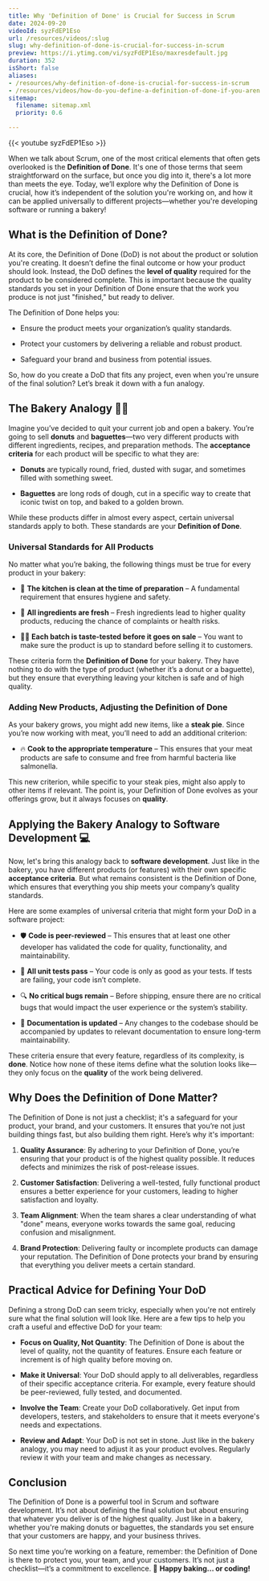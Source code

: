 ```yaml
---
title: Why 'Definition of Done' is Crucial for Success in Scrum
date: 2024-09-20
videoId: syzFdEP1Eso
url: /resources/videos/:slug
slug: why-definition-of-done-is-crucial-for-success-in-scrum
preview: https://i.ytimg.com/vi/syzFdEP1Eso/maxresdefault.jpg
duration: 352
isShort: false
aliases:
- /resources/why-definition-of-done-is-crucial-for-success-in-scrum
- /resources/videos/how-do-you-define-a-definition-of-done-if-you-aren't-100-sure-what-the-solution-is-
sitemap:
  filename: sitemap.xml
  priority: 0.6

---
```


{{< youtube syzFdEP1Eso >}}

When we talk about Scrum, one of the most critical elements that often gets overlooked is the **Definition of Done**. It's one of those terms that seem straightforward on the surface, but once you dig into it, there's a lot more than meets the eye. Today, we’ll explore why the Definition of Done is crucial, how it’s independent of the solution you're working on, and how it can be applied universally to different projects—whether you're developing software or running a bakery!

## **What is the Definition of Done?**

At its core, the Definition of Done (DoD) is not about the product or solution you're creating. It doesn’t define the final outcome or how your product should look. Instead, the DoD defines the **level of quality** required for the product to be considered complete. This is important because the quality standards you set in your Definition of Done ensure that the work you produce is not just "finished," but ready to deliver.

The Definition of Done helps you:

- Ensure the product meets your organization’s quality standards.

- Protect your customers by delivering a reliable and robust product.

- Safeguard your brand and business from potential issues.

So, how do you create a DoD that fits any project, even when you're unsure of the final solution? Let’s break it down with a fun analogy.

## **The Bakery Analogy** **🍩🥖**

Imagine you’ve decided to quit your current job and open a bakery. You’re going to sell **donuts** and **baguettes**—two very different products with different ingredients, recipes, and preparation methods. The **acceptance criteria** for each product will be specific to what they are:

- **Donuts** are typically round, fried, dusted with sugar, and sometimes filled with something sweet.

- **Baguettes** are long rods of dough, cut in a specific way to create that iconic twist on top, and baked to a golden brown.

While these products differ in almost every aspect, certain universal standards apply to both. These standards are your **Definition of Done**.

### **Universal Standards for All Products**

No matter what you’re baking, the following things must be true for every product in your bakery:

- 🧼 **The kitchen is clean at the time of preparation** – A fundamental requirement that ensures hygiene and safety.

- 🥚 **All ingredients are fresh** – Fresh ingredients lead to higher quality products, reducing the chance of complaints or health risks.

- 👩‍🍳 **Each batch is taste-tested before it goes on sale** – You want to make sure the product is up to standard before selling it to customers.

These criteria form the **Definition of Done** for your bakery. They have nothing to do with the type of product (whether it’s a donut or a baguette), but they ensure that everything leaving your kitchen is safe and of high quality.

### **Adding New Products, Adjusting the Definition of Done**

As your bakery grows, you might add new items, like a **steak pie**. Since you’re now working with meat, you’ll need to add an additional criterion:

- 🔥 **Cook to the appropriate temperature** – This ensures that your meat products are safe to consume and free from harmful bacteria like salmonella.

This new criterion, while specific to your steak pies, might also apply to other items if relevant. The point is, your Definition of Done evolves as your offerings grow, but it always focuses on **quality**.

## **Applying the Bakery Analogy to Software Development** **💻**

Now, let's bring this analogy back to **software development**. Just like in the bakery, you have different products (or features) with their own specific **acceptance criteria**. But what remains consistent is the Definition of Done, which ensures that everything you ship meets your company’s quality standards.

Here are some examples of universal criteria that might form your DoD in a software project:

- 🛡 **Code is peer-reviewed** – This ensures that at least one other developer has validated the code for quality, functionality, and maintainability.

- 🧪 **All unit tests pass** – Your code is only as good as your tests. If tests are failing, your code isn’t complete.

- 🔍 **No critical bugs remain** – Before shipping, ensure there are no critical bugs that would impact the user experience or the system’s stability.

- 📝 **Documentation is updated** – Any changes to the codebase should be accompanied by updates to relevant documentation to ensure long-term maintainability.

These criteria ensure that every feature, regardless of its complexity, is **done**. Notice how none of these items define what the solution looks like—they only focus on the **quality** of the work being delivered.

## **Why Does the Definition of Done Matter?**

The Definition of Done is not just a checklist; it's a safeguard for your product, your brand, and your customers. It ensures that you’re not just building things fast, but also building them right. Here’s why it's important:

1. **Quality Assurance**: By adhering to your Definition of Done, you’re ensuring that your product is of the highest quality possible. It reduces defects and minimizes the risk of post-release issues.

3. **Customer Satisfaction**: Delivering a well-tested, fully functional product ensures a better experience for your customers, leading to higher satisfaction and loyalty.

5. **Team Alignment**: When the team shares a clear understanding of what "done" means, everyone works towards the same goal, reducing confusion and misalignment.

7. **Brand Protection**: Delivering faulty or incomplete products can damage your reputation. The Definition of Done protects your brand by ensuring that everything you deliver meets a certain standard.

## **Practical Advice for Defining Your DoD**

Defining a strong DoD can seem tricky, especially when you're not entirely sure what the final solution will look like. Here are a few tips to help you craft a useful and effective DoD for your team:

- **Focus on Quality, Not Quantity**: The Definition of Done is about the level of quality, not the quantity of features. Ensure each feature or increment is of high quality before moving on.

- **Make it Universal**: Your DoD should apply to all deliverables, regardless of their specific acceptance criteria. For example, every feature should be peer-reviewed, fully tested, and documented.

- **Involve the Team**: Create your DoD collaboratively. Get input from developers, testers, and stakeholders to ensure that it meets everyone's needs and expectations.

- **Review and Adapt**: Your DoD is not set in stone. Just like in the bakery analogy, you may need to adjust it as your product evolves. Regularly review it with your team and make changes as necessary.

## **Conclusion**

The Definition of Done is a powerful tool in Scrum and software development. It’s not about defining the final solution but about ensuring that whatever you deliver is of the highest quality. Just like in a bakery, whether you're making donuts or baguettes, the standards you set ensure that your customers are happy, and your business thrives.

So next time you’re working on a feature, remember: the Definition of Done is there to protect you, your team, and your customers. It’s not just a checklist—it’s a commitment to excellence. 🎉 **Happy baking... or coding!**


